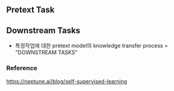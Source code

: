 ## Pretext Task


## Downstream Tasks

- 특정작업에 대한 pretext model의 knowledge transfer process = "DOWNSTREAM TASKS" 


### Reference

https://neptune.ai/blog/self-supervised-learning

